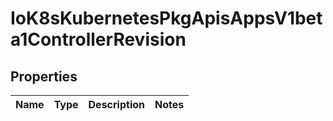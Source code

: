 
# IoK8sKubernetesPkgApisAppsV1beta1ControllerRevision

## Properties
Name | Type | Description | Notes
------------ | ------------- | ------------- | -------------



